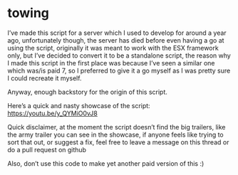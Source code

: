 # towing

I’ve made this script for a server which I used to develop for around a year ago, unfortunately though, the server has died before even having a go at using the script, originally it was meant to work with the ESX framework only, but I’ve decided to convert it to be a standalone script, the reason why I made this script in the first place was because I’ve seen a similar one which was/is paid 7, so I preferred to give it a go myself as I was pretty sure I could recreate it myself.

Anyway, enough backstory for the origin of this script.

Here’s a quick and nasty showcase of the script: https://youtu.be/y_QYMiO0vJ8

Quick disclaimer, at the moment the script doesn’t find the big trailers, like the army trailer you can see in the showcase, if anyone feels like trying to sort that out, or suggest a fix, feel free to leave a message on this thread or do a pull request on github

Also, don’t use this code to make yet another paid version of this :)

